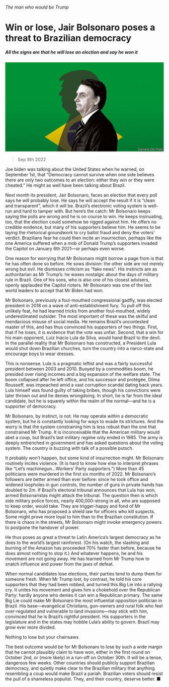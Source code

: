 ###### The man who would be Trump

# Win or lose, Jair Bolsonaro poses a threat to Brazilian democracy 

##### All the signs are that he will lose an election and say he won it 

![image](images/20220910_LDD002.jpg) 

> Sep 8th 2022 

Joe biden was talking about the United States when he warned, on September 1st, that “Democracy cannot survive when one side believes there are only two outcomes to an election: either they win or they were cheated.” He might as well have been talking about Brazil. 

Next month its president, Jair Bolsonaro, faces an election that every poll says he will probably lose. He says he will accept the result if it is “clean and transparent”, which it will be. Brazil’s electronic voting system is well-run and hard to tamper with. But here’s the catch: Mr Bolsonaro keeps saying the polls are wrong and he is on course to win. He keeps insinuating, too, that the election could somehow be rigged against him. He offers no credible evidence, but many of his supporters believe him. He seems to be laying the rhetorical groundwork to cry ballot fraud and deny the voters’ verdict. Brazilians fear he could then incite an insurrection, perhaps like the one America suffered when a mob of Donald Trump’s supporters invaded the Capitol on January 6th 2021—or perhaps even worse. 

One reason for worrying that Mr Bolsonaro might borrow a page from  is that he has often done so before. He sows division: the other side are not merely wrong but evil. He dismisses criticism as “fake news”. His instincts are as authoritarian as Mr Trump’s: he waxes nostalgic about the days of military rule in Brazil. One of his sons, who is also one of his closest advisers, openly applauded the Capitol rioters. Mr Bolsonaro was one of the last world leaders to accept that Mr Biden had won. 

Mr Bolsonaro, previously a foul-mouthed congressional gadfly, was elected president in 2018 on a wave of anti-establishment fury. To pull off this unlikely feat, he had learned tricks from another foul-mouthed, widely underestimated outsider. The most important of these was the skilful and mendacious misuse of social media. He remains Brazil’s uncontested master of this, and has thus convinced his supporters of two things. First, that if he loses, it is evidence that the vote was unfair. Second, that a win for his main opponent, Luiz Inácio Lula da Silva, would hand Brazil to the devil. In the parallel reality that Mr Bolsonaro has constructed, a President Lula would shut down Brazilian churches, turn the country into a narco-state and encourage boys to wear dresses. 

This is nonsense. Lula is a pragmatic leftist and was a fairly successful president between 2003 and 2010. Buoyed by a commodities boom, he presided over rising incomes and a big expansion of the welfare state. The boom collapsed after he left office, and his successor and protégée, Dilma Rousseff, was impeached amid a vast corruption scandal dating back years. Lula himself was found guilty of taking bribes, though his convictions were later thrown out and he denies wrongdoing. In short, he is far from the ideal candidate, but he is squarely within the realm of the normal—and he is a supporter of democracy. 

Mr Bolsonaro, by instinct, is not. He may operate within a democratic system, but he is constantly looking for ways to evade its strictures. And the worry is that the system constraining him is less robust than the one that constrained Mr Trump. It is inconceivable that the American military would abet a coup, but Brazil’s last military regime only ended in 1985. The army is deeply entrenched in government and has asked questions about the voting system. The country is buzzing with talk of a possible putsch. 

It probably won’t happen, but some kind of insurrection might. Mr Bolsonaro routinely incites violence. (It is hard to know how else to interpret phrases like “Let’s machinegun…Workers’ Party supporters.”) More than 45 politicians were murdered in the first six months of 2022. Mr Bolsonaro’s followers are better armed than ever before: since he took office and widened loopholes in gun controls, the number of guns in private hands has doubled to 2m. If Brazil’s electoral tribunal announces that Lula has won, armed Bolsonaristas might attack the tribunal. The question then is which side military police forces, nearly 400,000-strong in all, who are supposed to keep order, would take. They are trigger-happy and fond of Mr Bolsonaro, who has proposed a shield law for officers who kill suspects. Some might prove more loyal to him than to the Brazilian constitution. If there is chaos in the streets, Mr Bolsonaro might invoke emergency powers to postpone the handover of power. 

He thus poses as great a threat to Latin America’s largest democracy as he does to the world’s largest rainforest. (On his watch, the slashing and burning of the Amazon has proceeded 70% faster than before, because he does almost nothing to stop it.) And whatever happens, he and his movement are not going away. He has learned from Mr Trump how to snatch influence and power from the jaws of defeat. 

When normal candidates lose elections, their parties tend to dump them for someone fresh. When Mr Trump lost, by contrast, he told his core supporters that they had been robbed, and turned this Big Lie into a rallying cry. It unites his movement and gives him a chokehold over the Republican Party: hardly anyone who denies it can win a Republican primary. The same Big Lie could make Mr Bolsonaro the most influential opposition politician in Brazil. His base—evangelical Christians, gun-owners and rural folk who feel over-regulated and vulnerable to land invasions—may stick with him, convinced that he is Brazil’s rightful president. His supporters in the legislature and in the states may hobble Lula’s ability to govern. Brazil may grow ever more divided. 

Nothing to lose but your chainsaws

The best outcome would be for Mr Bolsonaro to lose by such a wide margin that he cannot plausibly claim to have won, either in the first round on October 2nd, or (more likely) in a run-off on October 30th. It will be a tense, dangerous few weeks. Other countries should publicly support Brazilian democracy, and quietly make clear to the Brazilian military that anything resembling a coup would make Brazil a pariah. Brazilian voters should resist the pull of a shameless populist. They, and their country, deserve better. ■


